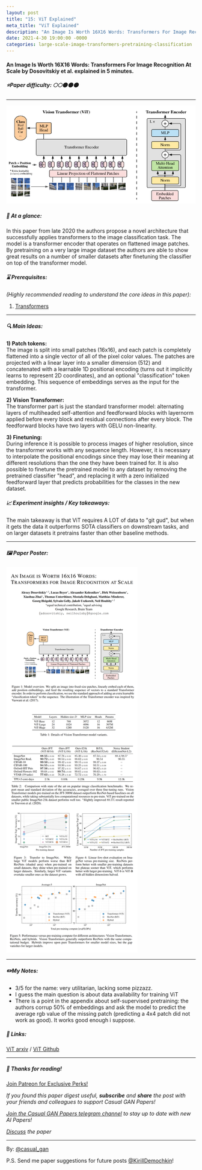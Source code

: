 ```yaml
---
layout: post
title: "15: ViT Explained"
meta_title: "ViT Explained"
description: "An Image Is Worth 16X16 Words: Transformers For Image Recognition At Scale by Dosovitskiy et al. explained in 5 minutes."
date: 2021-4-30 19:00:00 -0000
categories: large-scale-image-transformers-pretraining-classification
---
```


#### An Image Is Worth 16X16 Words: Transformers For Image Recognition At Scale by Dosovitskiy et al. explained in 5 minutes.

##### ⭐️Paper difficulty: 🌕🌕🌑🌑🌑

***

![An Image Is Worth 16X16 Words: Transformers For Image Recognition At Scale Samples](/assets/images/vit_teaser.png "ViT Samples")

##### 🎯 At a glance:

In this paper from late 2020 the authors propose a novel architecture that successfully applies transformers to the image classification task. The model is a transformer encoder that operates on flattened image patches. By pretraining on a very large image dataset the authors are able to show great results on a number of smaller datasets after finetuning the  classifier on top of the transformer model.

##### ⌛️ Prerequisites:

*(Highly recommended reading to understand the core ideas in this paper):*  
1) [Transformers](https://arxiv.org/abs/1706.03762)

***

##### 🔍 Main Ideas:

**1) Patch tokens:**  
The image is split into small patches (16x16), and each patch is completely flattened into a single vector of all of the pixel color values. The patches are projected with a linear layer into a smaller dimension (512) and concatenated with a learnable 1D positional encoding (turns out it implicitly learns to represent 2D coordinates), and an optional "classification" token embedding. This sequence of embeddings serves as the input for the transformer.

**2) Vision Transformer:**  
The transformer part is just the standard transformer model: alternating layers of multiheaded self-attention and feedforward blocks with layernorm applied before every block and residual connections after every block. The feedforward blocks have two layers with GELU non-linearity.

**3) Finetuning:**  
During inference it is possible to process images of higher resolution, since the transformer works with any sequence length. However, it is necessary to interpolate the positional encodings since they may lose their meaning at different resolutions than the one they have been trained for. It is also possible to finetune the pretrained model to any dataset by removing the pretrained classifier "head", and replacing it with a zero initialized feedforward layer that predicts probabilities for the classes in the new dataset.

##### 📈 Experiment insights / Key takeaways:
The main takeaway is that ViT requires A LOT of data to "git gud", but when it gets the data it outperforms SOTA classifiers on downstream tasks, and on larger datasets it pretrains faster than other baseline methods.

***

##### 🖼️ Paper Poster:

![An Image Is Worth 16X16 Words: Transformers For Image Recognition At Scale Paper Poster](/assets/images/vit.png "ViT Paper Poster")

***

##### ✏️My Notes:

- 3/5 for the name: very utilitarian, lacking some pizzazz.
- I guess the main question is about data availability for training ViT
- There is a point in the appendix about self-supervised pretraining: the authors corrup 50% of embeddings and ask the model to predict the average rgb value of the missing patch (predicting a 4x4 patch did not work as good).  It works good enough i suppose.

##### 🔗 Links:
[ViT arxiv](https://arxiv.org/abs/2010.11929) / [ViT Github](https://github.com/lucidrains/vit-pytorch)

***

##### 👋 Thanks for reading!

<a href="https://www.patreon.com/bePatron?u=53448948" data-patreon-widget-type="become-patron-button">Join Patreon for Exclusive Perks!</a><script async src="https://c6.patreon.com/becomePatronButton.bundle.js"></script>

*If you found this paper digest useful, **subscribe** and **share** the post with your friends and colleagues to support Casual GAN Papers!*

*[Join the Casual GAN Papers telegram channel](https://t.me/joinchat/KeutnzlvetRkZGZi) to stay up to date with new AI Papers!*

*[Discuss](https://t.me/casual_gans_chat) the paper*

***

By: [@casual_gan](https://t.me/joinchat/KeutnzlvetRkZGZi)

P.S. Send me paper suggestions for future posts
[@KirillDemochkin](mailto:kdemochkin@gmail.com)!
